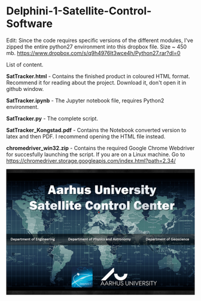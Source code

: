 # Delphini-1-Satellite-Control-Software

Edit: Since the code requires specific versions of the different modules, I've zipped the entire python27 environment into this dropbox file. Size ~ 450 mb.
https://www.dropbox.com/s/q9h4976lt3wce4h/Python27.rar?dl=0

List of content.

<b>SatTracker.html</b> - Contains the finished product in coloured HTML format. Recommend it for reading about the project. Download it, don't open it in github window.

<b>SatTracker.ipynb</b> - The Jupyter notebook file, requires Python2 environment.

<b>SatTracker.py</b> - The complete script.

<b>SatTracker_Kongstad.pdf</b> - Contains the Notebook converted version to latex and then PDF. I recommend opening the HTML file instead.

<b>chromedriver_win32.zip</b> - Contains the required Google Chrome Webdriver for succesfully launching the script. If you are on a Linux machine. Go to https://chromedriver.storage.googleapis.com/index.html?path=2.34/


![Alt text](https://github.com/Kongstad/Delphini-1-Satellite-Control-Software/blob/master/Splash_Delphini1.png "Optional title")


